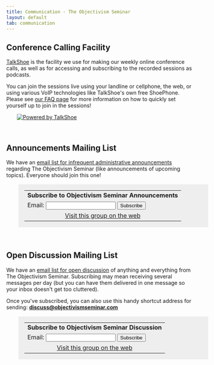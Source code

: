 ```yaml
---
title: Communication - The Objectivism Seminar
layout: default
tab: communication
---
```


Conference Calling Facility
---------------------------
<a href="http://www.talkshoe.com/tc/15215">TalkShoe</a> is the facility we use for making our weekly online conference calls, as well as for accessing and subscribing to the recorded sessions as podcasts.

You can join the sessions live using your landline or cellphone, the web, or using various VoIP technologies like TalkShoe's own free ShoePhone. Please see <a href="/faq/">our FAQ page</a> for more information on how to quickly set yourself up to join in the sessions!

<a style="margin-left: 2em;" href="http://www.talkshoe.com/talkshoe/web/tscmd/tc/15215"><img src="http://www.talkshoe.com/resources/talkshoe/images/badges/static/badgeStatic0307011.gif" alt="Powered by TalkShoe" border="0" /></a>

&nbsp;


Announcements Mailing List
--------------------------
We have an <a href="http://groups.google.com/group/objectivism-seminar-announcements">email list for infrequent administrative announcements</a> regarding The Objectivism Seminar (like announcements of upcoming topics). Everyone should join this one!

<table markdown="0" border="0" style="background-color: #eee; padding: 1em; margin-left: 2em;" cellspacing="0">
    <tr>
        <td>
            <b>Subscribe to Objectivism Seminar Announcements</b>
        </td>
    </tr>
    <form action="http://groups.google.com/group/objectivism-seminar-announcements/boxsubscribe">
        <tr>
            <td>
                Email: <input type="text" name="email"> <input type="submit" name="sub" value="Subscribe">
            </td>
        </tr>
    </form>
    <tr>
        <td align="center">
            <a href="http://groups.google.com/group/objectivism-seminar-announcements">Visit this group on the web</a>
        </td>
    </tr>
</table>

&nbsp;

Open Discussion Mailing List
----------------------------
We have an <a href="http://groups.google.com/group/objectivism-seminar-discussion">email list for open discussion</a> of anything and everything from The Objectivism Seminar. Subscribing may mean receiving several messages per day (but you can have them delivered in one message so your inbox doesn't get too cluttered).

Once you've subscribed, you can also use this handy shortcut address for sending: <b><a href="mailto:discuss@objectivismseminar.com">discuss@objectivismseminar.com</a></b>

<table markdown="0" border="0" style="background-color: #eee; padding: 1em; margin-left: 2em;" cellspacing="0">
    <tr>
        <td>
            <b>Subscribe to Objectivism Seminar Discussion</b>
        </td>
    </tr>
    <form action="http://groups.google.com/group/objectivism-seminar-discussion/boxsubscribe">
        <tr>
            <td>
                Email: <input type="text" name="email"> <input type="submit" name="sub" value="Subscribe">
            </td>
        </tr>
    </form>
    <tr>
        <td align="center">
            <a href="http://groups.google.com/group/objectivism-seminar-discussion">Visit this group on the web</a>
        </td>
    </tr>
</table>

<!--
    <p><b>Planning Mailing List</b></p>
    <p>Finally, there is a "behind the scenes" discussion <a href="http://groups.google.com/group/objectivism-seminar-planning">list for planning</a> to keep The Objectivism Seminar running smoothly. This will be (or should be) of interest
        only to the handful of relatively seasoned Objectivists who have been with the Seminar for some time.</p>
    <p>Those who are subscribed can also use this handy shortcut address for sending: <b><a href="mailto:plan@objectivismseminar.com">plan@objectivismseminar.com</a></b></p>
    <table border=0 style="background-color: #fff; padding: 5px;" cellspacing=0>
        <tr>
            <td style="padding-left: 5px">
                <b>Subscribe to Objectivism Seminar Planning</b>
            </td>
        </tr>
        <form action="http://groups.google.com/group/objectivism-seminar-planning/boxsubscribe">
            <tr>
                <td style="padding-left: 5px;">
                    Email:
                    <input type=text name=email>
                    <input type=submit name="sub" value="Subscribe">
                </td>
            </tr>
        </form>
        <tr>
            <td align=right>
                <a href="http://groups.google.com/group/objectivism-seminar-planning">Visit this group on the web</a>
            </td>
        </tr>
    </table>
-->
